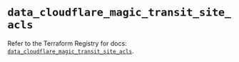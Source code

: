 # `data_cloudflare_magic_transit_site_acls`

Refer to the Terraform Registry for docs: [`data_cloudflare_magic_transit_site_acls`](https://registry.terraform.io/providers/cloudflare/cloudflare/5.11.0/docs/data-sources/magic_transit_site_acls).
